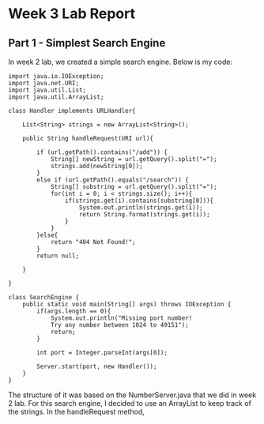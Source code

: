 # Week 3 Lab Report

## Part 1 - Simplest Search Engine

In week 2 lab, we created a simple search engine. Below is my code:

```
import java.io.IOException;
import java.net.URI;
import java.util.List;
import java.util.ArrayList;

class Handler implements URLHandler{
 
    List<String> strings = new ArrayList<String>();

    public String handleRequest(URI url){
    
        if (url.getPath().contains("/add")) {
            String[] newString = url.getQuery().split("=");
            strings.add(newString[0]);
        }
        else if (url.getPath().equals("/search")) {
            String[] substring = url.getQuery().split("=");
            for(int i = 0; i < strings.size(); i++){
                if(strings.get(i).contains(substring[0])){
                    System.out.println(strings.get(i));
                    return String.format(strings.get(i));
                }
            }
        }else{
            return "404 Not Found!";
        }
        return null;        
            
    }
    
}

class SearchEngine {
    public static void main(String[] args) throws IOException {
        if(args.length == 0){
            System.out.println("Missing port number! 
            Try any number between 1024 to 49151");
            return;
        }

        int port = Integer.parseInt(args[0]);

        Server.start(port, new Handler());
    }
}
```

The structure of it was based on the NumberServer.java that we did in week 2 lab. For this search engine, I decided to use an ArrayList to keep track of the strings. In the handleRequest method,
